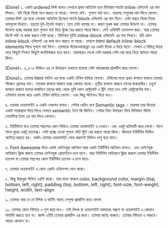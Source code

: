 (Done) ১. একটা ordered লিস্ট বানাও সেখানে প্রথম আইটেম হবে মিনিমাম সাতটা inline এলিমেন্ট এর নাম লিখবে। যদি নিজে নিজে মনে করতে না পারো। সমস্যা নাই। গুগলে সার্চ দাও। তারপর সেগুলার নাম লিখে ফেলো। তোমার লিস্ট এর মধ্যে সেকেন্ড আইটেম হিসেবে সাতটা block এলিমেন্ট এর নাম নিবে। চেষ্টা করবে নিজে নিজে নামগুলো লিখতে। হয়তো দুই-তিনটা পারবে। তবে সেটা ব্যাপার না। কারণ মুখস্ত করা তোমার উদ্দেশ্য না। তোমার উদ্দেশ্য হচ্ছে দরকার হলে গুগলে সার্চ দিয়ে খুঁজে বের করতে পারো কিনা। সেই এবিলিটি ডেভেলপ করা। আর তোমার লিস্টে লাষ্ট যে কাজ করবে সেটা হচ্ছে। মিনিমাম দুইটা inline-block এলিমেন্ট এর নাম লিখবে। যদি কোন inline-block এলিমেন্ট এর কথা মনে করতে না পারো। তাহলে html default inline-block elements লিখে গুগলে সার্চ দিবে। তোমাকে স্ট্যাকওভারফ্লো এর একটা লিংক এ নিয়ে যাবে। সেখান এ বিভিন্ন উত্তর পড়ে কিছুটা শিখবে কিছুটা কনফিউজড হয়ে যাবে। তারপরেও দেখো যেটা দরকার সেটা বের করে নিয়ে আসতে পারো কিনা। 

(Done)২. ৫_৫-৫ ভিডিও এর যে উদাহরণ দেখানো হয়েছে সেটা আরেকবার প্রাকটিস করে ফেলো। 

(Done)৩. তোমার html ফাইল এর মধ্যে একটা টেবিল বানিয়ে ফেলো। টেবিলের মধ্যে প্রথম কলামে থাকবে তোমার পাঁচজন ফ্রেন্ডের নাম। সেকেন্ড কলামে থাকবে তারা কোথায় থাকে। তৃতীয় কলামে থাকবে তাদের জন্মতারিখ। চতুর্থ কলামে থাকবে তাদের জন্মদিনে তাদের কাছ থেকে তুমি কোন রেস্টুরেন্ট এ ট্রিট পেতে চাও সেই রেস্টুরেন্টের নাম। এইভাবে ভালো করে একটা টেবিল বানিয়ে ফেলো। এবং কিছু স্টাইলও দিয়ে দাও। 

৪. তোমার ওয়েবসাইট এ একটা সেকশন বানাও। সেটার হেডিং হবে Semantic tags । তারপর তার ভিতরে একটা প্যারাগ্রাফ দিয়ে লিখে ফেলবে semantic ট্যাগ কি জিনিস। সেটার নিচে উদাহরণ দিয়ে মিনিমাম পাঁচটা সেমান্টিক ট্যাগ এর নাম লিখে ফেলবে। 

৫. ইউটিউবে যাও তোমার পছন্দের কোন ভিডিও তোমার ওয়েবসাইট এ দেখাও। এবং একটু ঘাটাঘাটি করে দেখো। সাথে সাথে খুচরা একটু চ্যালেঞ্জ। সেটা হচ্ছে দেখো গুগলে ঘেঁটে ঘুঁটে বের করতে পারো কিনা। কিভাবে ইউটিউব ভিডিও অটোপ্লে করতে হয়। অর্থাৎ তোমার ওয়েবসাইট লোড করলেই ভিডিও চালু হয়ে যাবে। 

৬. Font Awesome দিয়ে একটা ফেইসবুক আইকন আর একটা ইউটিউব আইকন বানাও। এবং ফেইসবুক আইকনে ক্লিক করলে তোমার ফেইসবুক প্রোফাইলে চলে যাবে। আর ইউটিউব আইকনে ক্লিক করলে তোমার ইউটিউব চ্যানেল বা তোমার পছন্দের কোন ইউটিউব চ্যানেল এ চলে যাবে। 

৭. তোমার ওয়েবসাইট এ কোন একটা এনিমেশন যোগ করো। 

৮. কিছু উরাধুরা স্টাইল এপ্লাই করো। তার মধ্যে থাকবে color, background color, margin (top, bottom, left, right), padding (top, bottom, left, right), font-size, font-weight, height, width, text-align 

৯. তোমার আর যে যে টপিক এ ঘাটতি আছে সেগুলা প্রাকটিস করে ফেলো 

১০. তোমার কোড গিটহাব এ পুশ করে দাও। সেই লিংক বা ওয়েবসাইট আমাদের গরূপে বা ওয়েবসাইট এ কোথাও সাবমিট করতে হবে না। জাস্ট এইটা তোমার প্রাকটিস এর জন্য। তোমার কাছে থাকবে। তোমার গিটহাব এ থাকবে। আরো কোথাও না। 
